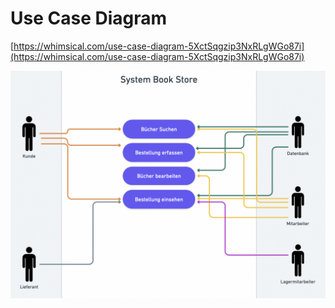 # Use Case Diagram

[https://whimsical.com/use-case-diagram-5XctSqgzip3NxRLgWGo87i](https://whimsical.com/use-case-diagram-5XctSqgzip3NxRLgWGo87i)

[]()
![ERD Diagram](images/Screenshot_2022-10-04_at_15.48.47.png)